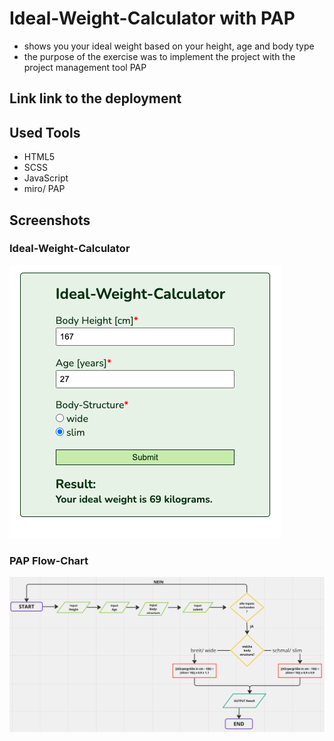 # Ideal-Weight-Calculator with PAP

- shows you your ideal weight based on your height, age and body type
- the purpose of the exercise was to implement the project with the project management tool PAP

## Link link to the deployment

## Used Tools

- HTML5
- SCSS
- JavaScript
- miro/ PAP

## Screenshots

### Ideal-Weight-Calculator

![calculator screenshot](./assets/img/ideal_weight_calc_img.png)

### PAP Flow-Chart

![pap screenshot](./assets/img/pap_screenshot.png)

